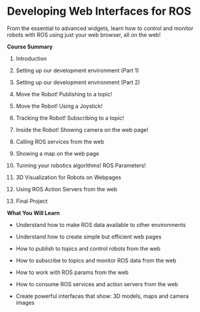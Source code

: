 # Developing Web Interfaces for ROS

From the essential to advanced widgets, learn how to control and monitor robots with ROS using just your web browser, all on the web!

**Course Summary**

1. Introduction

2. Setting up our development environment (Part 1)

3. Setting up our development environment (Part 2)

4. Move the Robot! Publishing to a topic!

5. Move the Robot! Using a Joystick!

6. Tracking the Robot! Subscribing to a topic!

7. Inside the Robot! Showing camera on the web page!

8. Calling ROS services from the web

9. Showing a map on the web page

10. Tunning your robotics algorithms! ROS Parameters!

11. 3D Visualization for Robots on Webpages

12. Using ROS Action Servers from the web

13. Final Project


**What You Will Learn**

* Understand how to make ROS data available to other environments

* Understand how to create simple but efficient web pages

* How to publish to topics and control robots from the web

* How to subscribe to topics and monitor ROS data from the web

* How to work with ROS params from the web

* How to consume ROS services and action servers from the web

* Create powerful interfaces that show: 3D models, maps and camera images
